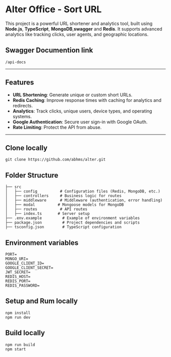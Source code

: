 # Alter Office - Sort URL  

This project is a powerful URL shortener and analytics tool, built using **Node.js**, **TypeScript**, **MongoDB**,**swagger** and **Redis**. It supports advanced analytics like tracking clicks, user agents, and geographic locations.  


## Swagger Documention link
```
/api-docs
```
---

## Features  
- **URL Shortening**: Generate unique or custom short URLs.  
- **Redis Caching**: Improve response times with caching for analytics and redirects.  
- **Analytics**: Track clicks, unique users, device types, and operating systems.  
- **Google Authentication**: Secure user sign-in with Google OAuth.  
- **Rate Limiting**: Protect the API from abuse.  

---

## Clone locally
```
git clone https://github.com/abhms/alter.git
```
## Folder Structure  

```plaintext
├── src
│   ├── config          # Configuration files (Redis, MongoDB, etc.)
│   ├── controllers     # Business logic for routes
│   ├── middleware      # Middleware (authentication, error handling)
│   ├── modal          # Mongoose models for MongoDB
│   ├── routes          # API routes
│   ├── index.ts       # Server setup
├── .env.example         # Example of environment variables
├── package.json         # Project dependencies and scripts
├── tsconfig.json        # TypeScript configuration
```

## Environment variables
```
PORT=
MONGO_URI=
GOOGLE_CLIENT_ID=
GOOGLE_CLIENT_SECRET=
JWT_SECRET=
REDIS_HOST=
REDIS_PORT=
REDIS_PASSWORD=
```
## Setup and Rum locally
```
npm install
npm run dev
```
## Build locally

```
npm run build
npm start
```